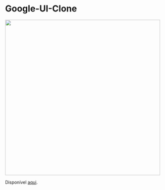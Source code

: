 # Google-UI-Clone

<img width="500" src="https://user-images.githubusercontent.com/67177085/113514323-469de600-9544-11eb-9645-6834825223eb.png">

Disponível [aqui](https://carlarobles.github.io/Google-UI-Clone/).

